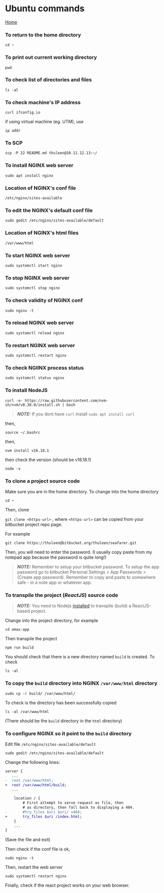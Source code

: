 # Ubuntu commands

[Home](/README.md)

### To return to the home directory

`cd ~`

### To print out current working directory

`pwd`

### To check list of directories and files

`ls -al`

### To check machine's IP address

`curl ifconfig.io`

if using virtual machine (eg. UTM), use

`ip addr`

### To SCP

```
scp -P 22 README.md thuleen@10.11.12.13:~/
```

### To install NGINX web server

`sudo apt install nginx`

### Location of NGINX's conf file

`/etc/nginx/sites-available`

### To edit the NGINX's default conf file

`sudo gedit /etc/nginx/sites-available/default`

### Location of NGINX's html files

`/var/www/html`

### To start NGINX web server

`sudo systemctl start nginx`

### To stop NGINX web server

`sudo systemctl stop nginx`

### To check validity of NGINX conf

`sudo nginx -t`

### To reload NGINX web server

`sudo systemctl reload nginx`

### To restart NGINX web server

`sudo systemctl restart nginx`

### To check NGIINX process status

`sudo systemctl status nginx`

### To install NodeJS

<a name="To_install_NodeJS"></a>

`curl -o- https://raw.githubusercontent.com/nvm-sh/nvm/v0.38.0/install.sh | bash`

> **_NOTE:_** If you dont have `curl` install `sudo apt install curl`

then,

`source ~/.bashrc`

then,

`nvm install v16.18.1`

then check the version (should be v16.18.1)

`node -v`

### To clone a project source code

Make sure you are in the home directory. To change into the home directory

`cd ~`

Then, clone

`git clone <https-url>` , where `<https-url>` can be copied from your bitbucket project repo page.

For example

`git clone https://thuleen@bitbucket.org/thuleen/seafarer.git`

Then, you will need to enter the password. (I usually copy paste from my notepad app because the password is quite long!)

> **_NOTE:_** Remember to setup your bitbucket password. To setup the app password go to bitbucket Personal Settings > App Passwords > (Create app password). Remember to copy and paste to somewhere safe - in a note app or whatever app.

### To transpile the project (_ReactJS_) source code

> **_NOTE:_** You need to Nodejs [installed](#To-install-NodeJS) to transpile (build) a ReactJS-based project.

Change into the project directory, for example

`cd emas-app`

Then transpile the project

`npm run build`

You should check that there is a new directory named `build` is created. To check

`ls -al`

### To copy the `build` directory into NGINX `/var/www/html` directory

`sudo cp -r build/ /var/www/html/`

To check is the directory has been successfully copied

`ls -al /var/www/html`

(There should be the `build` directory in the `html` directory)

### To configure NGINX so it point to the `build` directory

Edit file `/etc/nginx/sites-available/default`

`sudo gedit /etc/nginx/sites-available/default`

Change the following lines:

```diff
server {
   ...
-  root /var/www/html;
+  root /var/www/html/build;
   ...

   	location / {
		# First attempt to serve request as file, then
		# as directory, then fall back to displaying a 404.
-		#try_files $uri $uri/ =404;
+		try_files $uri /index.html;
	}
    ...
}
```

(Save the file and exit)

Then check if the conf file is ok,

`sudo nginx -t`

Then, restart the web server

`sudo systemctl restart nginx`

Finally, check if the react project works on your web browser.
